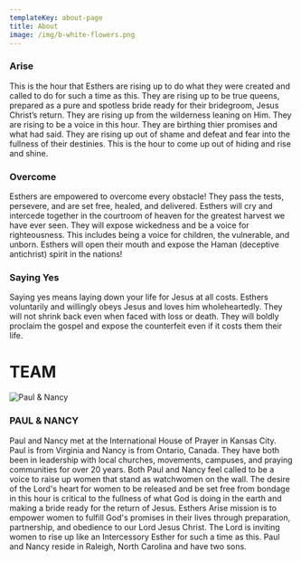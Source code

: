 ```yaml
---
templateKey: about-page
title: About
image: /img/b-white-flowers.png
---
```

### Arise

This is the hour that Esthers are rising up to do what they were created and called to do for such a time as this.  They are rising up to be true queens, prepared as a pure and spotless bride ready for their bridegroom, Jesus Christ’s  return.  They are rising up from the wilderness leaning on Him.  They are rising to be a voice in this hour. They are birthing thier promises and what had said.   They are rising up out of shame and defeat and fear into the fullness of their destinies.  This is the hour to come up out of hiding and rise and shine.

### Overcome

Esthers are empowered to overcome every obstacle!  They pass the tests, persevere, and are set free, healed, and delivered.  Esthers will cry and intercede together in the courtroom of heaven for the greatest harvest we have ever seen.  They will expose wickedness and be a voice for righteousness.  This includes being a voice for children, the vulnerable, and unborn.  Esthers will open their mouth and expose the Haman (deceptive antichrist) spirit  in the nations! 

### Saying Yes

Saying yes means laying down your life for Jesus at all costs. Esthers voluntarily and willingly obeys Jesus and loves him wholeheartedly.  They will not shrink back even when faced with loss or death.  They will boldly proclaim the gospel and expose the counterfeit even if it costs them their life.

# TEAM

![](/img/knopp-family-w.jpeg "Paul & Nancy")

### PAUL & NANCY

Paul and Nancy met at the International House of Prayer in Kansas City. Paul is from Virginia and Nancy is from Ontario, Canada. They have both been in leadership with local churches, movements, campuses, and praying communities for over 20 years. Both Paul and Nancy feel called to be a voice to raise up women that stand as watchwomen on the wall. The desire of the Lord's heart for women to be released and be set free from bondage in this hour is critical to the fullness of what God is doing in the earth and making a bride ready for the return of Jesus. Esthers Arise mission is to empower women to fulfill God's promises in their lives through preparation, partnership, and obedience to our Lord Jesus Christ. The Lord is inviting women to rise up like an Intercessory Esther for such a time as this. Paul and Nancy reside in Raleigh, North Carolina and have two sons.
